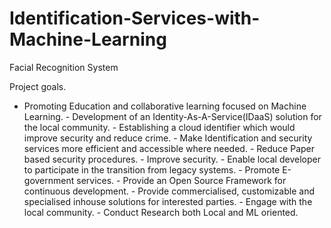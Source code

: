 # Identification-Services-with-Machine-Learning
Facial Recognition System

Project goals.
- Promoting Education and collaborative learning focused on Machine Learning. - Development of an Identity-As-A-Service(IDaaS) solution for the local community. - Establishing a cloud identifier which would improve security and reduce crime. - Make Identification and security services more efficient and accessible where needed. - Reduce Paper based security procedures. - Improve security. - Enable local developer to participate in the transition from legacy systems. - Promote E-government services. - Provide an Open Source Framework for continuous development. - Provide commercialised, customizable and specialised inhouse solutions for interested parties. - Engage with the local community. - Conduct Research both Local and ML oriented.
